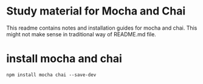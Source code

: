 # Study material for Mocha and Chai

This readme contains notes and installation guides for mocha and chai. This might not make sense in traditional way of README.md file.

# install mocha and chai

```shell
npm install mocha chai --save-dev
```
